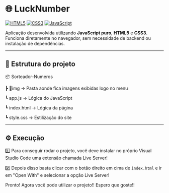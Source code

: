 # 🌐 LuckNumber

[![HTML5](https://img.shields.io/badge/HTML-5-orange)](https://developer.mozilla.org/pt-BR/docs/Web/HTML)
[![CSS3](https://img.shields.io/badge/CSS-3-blue)](https://developer.mozilla.org/pt-BR/docs/Web/CSS)
[![JavaScript](https://img.shields.io/badge/JavaScript-ES6-yellow)](https://developer.mozilla.org/pt-BR/docs/Web/JavaScript)

Aplicação desenvolvida utilizando **JavaScript puro**, **HTML5** e **CSS3**.  
Funciona diretamente no navegador, sem necessidade de backend ou instalação de dependências.

---

## 📂 Estrutura do projeto
📦 Sorteador-Numeros

┣ 📜img -> Pasta aonde fica imagens exibidas logo no menu
  
┗ app.js → Lógica do JavaScript

┗ index.html → Lógica da página

┗ style.css → Estilização do site


---
## ⚙️ Execução

1️⃣ Para conseguir rodar o projeto, você deve instalar no próprio Visual Studio Code uma extensão chamada Live Server!

2️⃣ Depois disso basta clicar com o botão direito em cima de `index.html` e ir em "Open With" e selecionar a opção Live Server!

Pronto! Agora você pode utilizar o projeto!! 
Espero que goste!!
